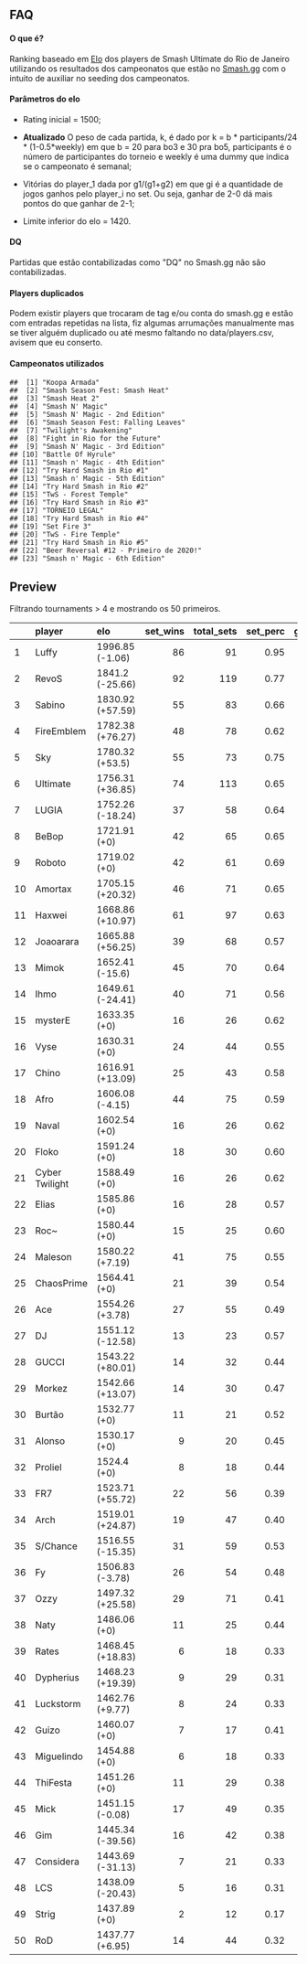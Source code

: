 FAQ
---

#### O que é?

Ranking baseado em
[Elo](https://en.wikipedia.org/wiki/Elo_rating_system) dos players de
Smash Ultimate do Rio de Janeiro utilizando os resultados dos
campeonatos que estão no [Smash.gg](https://smash.gg/) com o intuito de
auxiliar no seeding dos campeonatos.

#### Parâmetros do elo

-   Rating inicial = 1500;

-   **Atualizado** O peso de cada partida, k, é dado por k = b \*
    participants/24 \* (1-0.5\*weekly) em que b = 20 para bo3 e 30 pra
    bo5, participants é o número de participantes do torneio e weekly é
    uma dummy que indica se o campeonato é semanal;

-   Vitórias do player\_1 dada por g1/(g1+g2) em que gi é a quantidade
    de jogos ganhos pelo player\_i no set. Ou seja, ganhar de 2-0 dá
    mais pontos do que ganhar de 2-1;

-   Limite inferior do elo = 1420.

#### DQ

Partidas que estão contabilizadas como "DQ" no Smash.gg não são
contabilizadas.

#### Players duplicados

Podem existir players que trocaram de tag e/ou conta do smash.gg e estão
com entradas repetidas na lista, fiz algumas arrumações manualmente mas
se tiver alguém duplicado ou até mesmo faltando no data/players.csv,
avisem que eu conserto.

#### Campeonatos utilizados

    ##  [1] "Koopa Armada"                         
    ##  [2] "Smash Season Fest: Smash Heat"        
    ##  [3] "Smash Heat 2"                         
    ##  [4] "Smash N' Magic"                       
    ##  [5] "Smash N' Magic - 2nd Edition"         
    ##  [6] "Smash Season Fest: Falling Leaves"    
    ##  [7] "Twilight's Awakening"                 
    ##  [8] "Fight in Rio for the Future"          
    ##  [9] "Smash N' Magic - 3rd Edition"         
    ## [10] "Battle Of Hyrule"                     
    ## [11] "Smash n' Magic - 4th Edition"         
    ## [12] "Try Hard Smash in Rio #1"             
    ## [13] "Smash n' Magic - 5th Edition"         
    ## [14] "Try Hard Smash in Rio #2"             
    ## [15] "TwS - Forest Temple"                  
    ## [16] "Try Hard Smash in Rio #3"             
    ## [17] "TORNEIO LEGAL"                        
    ## [18] "Try Hard Smash in Rio #4"             
    ## [19] "Set Fire 3"                           
    ## [20] "TwS - Fire Temple"                    
    ## [21] "Try Hard Smash in Rio #5"             
    ## [22] "Beer Reversal #12 - Primeiro de 2020!"
    ## [23] "Smash n' Magic - 6th Edition"

Preview
-------

Filtrando tournaments &gt; 4 e mostrando os 50 primeiros.

<table style="width:100%;">
<colgroup>
<col width="3%" />
<col width="13%" />
<col width="15%" />
<col width="8%" />
<col width="10%" />
<col width="8%" />
<col width="9%" />
<col width="11%" />
<col width="9%" />
<col width="11%" />
</colgroup>
<thead>
<tr class="header">
<th align="left"></th>
<th align="left">player</th>
<th align="left">elo</th>
<th align="right">set_wins</th>
<th align="right">total_sets</th>
<th align="right">set_perc</th>
<th align="right">game_wins</th>
<th align="right">total_games</th>
<th align="right">game_perc</th>
<th align="right">tournaments</th>
</tr>
</thead>
<tbody>
<tr class="odd">
<td align="left">1</td>
<td align="left">Luffy</td>
<td align="left">1996.85 (-1.06)</td>
<td align="right">86</td>
<td align="right">91</td>
<td align="right">0.95</td>
<td align="right">223</td>
<td align="right">274</td>
<td align="right">0.81</td>
<td align="right">15</td>
</tr>
<tr class="even">
<td align="left">2</td>
<td align="left">RevoS</td>
<td align="left">1841.2 (-25.66)</td>
<td align="right">92</td>
<td align="right">119</td>
<td align="right">0.77</td>
<td align="right">245</td>
<td align="right">356</td>
<td align="right">0.69</td>
<td align="right">19</td>
</tr>
<tr class="odd">
<td align="left">3</td>
<td align="left">Sabino</td>
<td align="left">1830.92 (+57.59)</td>
<td align="right">55</td>
<td align="right">83</td>
<td align="right">0.66</td>
<td align="right">139</td>
<td align="right">233</td>
<td align="right">0.60</td>
<td align="right">14</td>
</tr>
<tr class="even">
<td align="left">4</td>
<td align="left">FireEmblem</td>
<td align="left">1782.38 (+76.27)</td>
<td align="right">48</td>
<td align="right">78</td>
<td align="right">0.62</td>
<td align="right">125</td>
<td align="right">214</td>
<td align="right">0.58</td>
<td align="right">15</td>
</tr>
<tr class="odd">
<td align="left">5</td>
<td align="left">Sky</td>
<td align="left">1780.32 (+53.5)</td>
<td align="right">55</td>
<td align="right">73</td>
<td align="right">0.75</td>
<td align="right">139</td>
<td align="right">209</td>
<td align="right">0.67</td>
<td align="right">12</td>
</tr>
<tr class="even">
<td align="left">6</td>
<td align="left">Ultimate</td>
<td align="left">1756.31 (+36.85)</td>
<td align="right">74</td>
<td align="right">113</td>
<td align="right">0.65</td>
<td align="right">194</td>
<td align="right">329</td>
<td align="right">0.59</td>
<td align="right">20</td>
</tr>
<tr class="odd">
<td align="left">7</td>
<td align="left">LUGIA</td>
<td align="left">1752.26 (-18.24)</td>
<td align="right">37</td>
<td align="right">58</td>
<td align="right">0.64</td>
<td align="right">99</td>
<td align="right">162</td>
<td align="right">0.61</td>
<td align="right">11</td>
</tr>
<tr class="even">
<td align="left">8</td>
<td align="left">BeBop</td>
<td align="left">1721.91 (+0)</td>
<td align="right">42</td>
<td align="right">65</td>
<td align="right">0.65</td>
<td align="right">104</td>
<td align="right">172</td>
<td align="right">0.60</td>
<td align="right">12</td>
</tr>
<tr class="odd">
<td align="left">9</td>
<td align="left">Roboto</td>
<td align="left">1719.02 (+0)</td>
<td align="right">42</td>
<td align="right">61</td>
<td align="right">0.69</td>
<td align="right">111</td>
<td align="right">171</td>
<td align="right">0.65</td>
<td align="right">10</td>
</tr>
<tr class="even">
<td align="left">10</td>
<td align="left">Amortax</td>
<td align="left">1705.15 (+20.32)</td>
<td align="right">46</td>
<td align="right">71</td>
<td align="right">0.65</td>
<td align="right">113</td>
<td align="right">190</td>
<td align="right">0.59</td>
<td align="right">13</td>
</tr>
<tr class="odd">
<td align="left">11</td>
<td align="left">Haxwei</td>
<td align="left">1668.86 (+10.97)</td>
<td align="right">61</td>
<td align="right">97</td>
<td align="right">0.63</td>
<td align="right">152</td>
<td align="right">256</td>
<td align="right">0.59</td>
<td align="right">18</td>
</tr>
<tr class="even">
<td align="left">12</td>
<td align="left">Joaoarara</td>
<td align="left">1665.88 (+56.25)</td>
<td align="right">39</td>
<td align="right">68</td>
<td align="right">0.57</td>
<td align="right">90</td>
<td align="right">162</td>
<td align="right">0.56</td>
<td align="right">15</td>
</tr>
<tr class="odd">
<td align="left">13</td>
<td align="left">Mimok</td>
<td align="left">1652.41 (-15.6)</td>
<td align="right">45</td>
<td align="right">70</td>
<td align="right">0.64</td>
<td align="right">108</td>
<td align="right">191</td>
<td align="right">0.57</td>
<td align="right">13</td>
</tr>
<tr class="even">
<td align="left">14</td>
<td align="left">Ihmo</td>
<td align="left">1649.61 (-24.41)</td>
<td align="right">40</td>
<td align="right">71</td>
<td align="right">0.56</td>
<td align="right">103</td>
<td align="right">192</td>
<td align="right">0.54</td>
<td align="right">16</td>
</tr>
<tr class="odd">
<td align="left">15</td>
<td align="left">mysterE</td>
<td align="left">1633.35 (+0)</td>
<td align="right">16</td>
<td align="right">26</td>
<td align="right">0.62</td>
<td align="right">41</td>
<td align="right">72</td>
<td align="right">0.57</td>
<td align="right">5</td>
</tr>
<tr class="even">
<td align="left">16</td>
<td align="left">Vyse</td>
<td align="left">1630.31 (+0)</td>
<td align="right">24</td>
<td align="right">44</td>
<td align="right">0.55</td>
<td align="right">60</td>
<td align="right">105</td>
<td align="right">0.57</td>
<td align="right">10</td>
</tr>
<tr class="odd">
<td align="left">17</td>
<td align="left">Chino</td>
<td align="left">1616.91 (+13.09)</td>
<td align="right">25</td>
<td align="right">43</td>
<td align="right">0.58</td>
<td align="right">59</td>
<td align="right">106</td>
<td align="right">0.56</td>
<td align="right">9</td>
</tr>
<tr class="even">
<td align="left">18</td>
<td align="left">Afro</td>
<td align="left">1606.08 (-4.15)</td>
<td align="right">44</td>
<td align="right">75</td>
<td align="right">0.59</td>
<td align="right">104</td>
<td align="right">190</td>
<td align="right">0.55</td>
<td align="right">16</td>
</tr>
<tr class="odd">
<td align="left">19</td>
<td align="left">Naval</td>
<td align="left">1602.54 (+0)</td>
<td align="right">16</td>
<td align="right">26</td>
<td align="right">0.62</td>
<td align="right">40</td>
<td align="right">67</td>
<td align="right">0.60</td>
<td align="right">5</td>
</tr>
<tr class="even">
<td align="left">20</td>
<td align="left">Floko</td>
<td align="left">1591.24 (+0)</td>
<td align="right">18</td>
<td align="right">30</td>
<td align="right">0.60</td>
<td align="right">39</td>
<td align="right">72</td>
<td align="right">0.54</td>
<td align="right">7</td>
</tr>
<tr class="odd">
<td align="left">21</td>
<td align="left">Cyber Twilight</td>
<td align="left">1588.49 (+0)</td>
<td align="right">16</td>
<td align="right">26</td>
<td align="right">0.62</td>
<td align="right">38</td>
<td align="right">67</td>
<td align="right">0.57</td>
<td align="right">5</td>
</tr>
<tr class="even">
<td align="left">22</td>
<td align="left">Elias</td>
<td align="left">1585.86 (+0)</td>
<td align="right">16</td>
<td align="right">28</td>
<td align="right">0.57</td>
<td align="right">37</td>
<td align="right">69</td>
<td align="right">0.54</td>
<td align="right">6</td>
</tr>
<tr class="odd">
<td align="left">23</td>
<td align="left">Roc~</td>
<td align="left">1580.44 (+0)</td>
<td align="right">15</td>
<td align="right">25</td>
<td align="right">0.60</td>
<td align="right">36</td>
<td align="right">65</td>
<td align="right">0.55</td>
<td align="right">5</td>
</tr>
<tr class="even">
<td align="left">24</td>
<td align="left">Maleson</td>
<td align="left">1580.22 (+7.19)</td>
<td align="right">41</td>
<td align="right">75</td>
<td align="right">0.55</td>
<td align="right">96</td>
<td align="right">178</td>
<td align="right">0.54</td>
<td align="right">17</td>
</tr>
<tr class="odd">
<td align="left">25</td>
<td align="left">ChaosPrime</td>
<td align="left">1564.41 (+0)</td>
<td align="right">21</td>
<td align="right">39</td>
<td align="right">0.54</td>
<td align="right">47</td>
<td align="right">89</td>
<td align="right">0.53</td>
<td align="right">9</td>
</tr>
<tr class="even">
<td align="left">26</td>
<td align="left">Ace</td>
<td align="left">1554.26 (+3.78)</td>
<td align="right">27</td>
<td align="right">55</td>
<td align="right">0.49</td>
<td align="right">64</td>
<td align="right">126</td>
<td align="right">0.51</td>
<td align="right">14</td>
</tr>
<tr class="odd">
<td align="left">27</td>
<td align="left">DJ</td>
<td align="left">1551.12 (-12.58)</td>
<td align="right">13</td>
<td align="right">23</td>
<td align="right">0.57</td>
<td align="right">27</td>
<td align="right">52</td>
<td align="right">0.52</td>
<td align="right">5</td>
</tr>
<tr class="even">
<td align="left">28</td>
<td align="left">GUCCI</td>
<td align="left">1543.22 (+80.01)</td>
<td align="right">14</td>
<td align="right">32</td>
<td align="right">0.44</td>
<td align="right">34</td>
<td align="right">75</td>
<td align="right">0.45</td>
<td align="right">9</td>
</tr>
<tr class="odd">
<td align="left">29</td>
<td align="left">Morkez</td>
<td align="left">1542.66 (+13.07)</td>
<td align="right">14</td>
<td align="right">30</td>
<td align="right">0.47</td>
<td align="right">36</td>
<td align="right">73</td>
<td align="right">0.49</td>
<td align="right">8</td>
</tr>
<tr class="even">
<td align="left">30</td>
<td align="left">Burtão</td>
<td align="left">1532.77 (+0)</td>
<td align="right">11</td>
<td align="right">21</td>
<td align="right">0.52</td>
<td align="right">25</td>
<td align="right">48</td>
<td align="right">0.52</td>
<td align="right">5</td>
</tr>
<tr class="odd">
<td align="left">31</td>
<td align="left">Alonso</td>
<td align="left">1530.17 (+0)</td>
<td align="right">9</td>
<td align="right">20</td>
<td align="right">0.45</td>
<td align="right">21</td>
<td align="right">43</td>
<td align="right">0.49</td>
<td align="right">6</td>
</tr>
<tr class="even">
<td align="left">32</td>
<td align="left">Proliel</td>
<td align="left">1524.4 (+0)</td>
<td align="right">8</td>
<td align="right">18</td>
<td align="right">0.44</td>
<td align="right">22</td>
<td align="right">47</td>
<td align="right">0.47</td>
<td align="right">5</td>
</tr>
<tr class="odd">
<td align="left">33</td>
<td align="left">FR7</td>
<td align="left">1523.71 (+55.72)</td>
<td align="right">22</td>
<td align="right">56</td>
<td align="right">0.39</td>
<td align="right">52</td>
<td align="right">125</td>
<td align="right">0.42</td>
<td align="right">17</td>
</tr>
<tr class="even">
<td align="left">34</td>
<td align="left">Arch</td>
<td align="left">1519.01 (+24.87)</td>
<td align="right">19</td>
<td align="right">47</td>
<td align="right">0.40</td>
<td align="right">45</td>
<td align="right">109</td>
<td align="right">0.41</td>
<td align="right">14</td>
</tr>
<tr class="odd">
<td align="left">35</td>
<td align="left">S/Chance</td>
<td align="left">1516.55 (-15.35)</td>
<td align="right">31</td>
<td align="right">59</td>
<td align="right">0.53</td>
<td align="right">77</td>
<td align="right">143</td>
<td align="right">0.54</td>
<td align="right">14</td>
</tr>
<tr class="even">
<td align="left">36</td>
<td align="left">Fy</td>
<td align="left">1506.83 (-3.78)</td>
<td align="right">26</td>
<td align="right">54</td>
<td align="right">0.48</td>
<td align="right">59</td>
<td align="right">125</td>
<td align="right">0.47</td>
<td align="right">14</td>
</tr>
<tr class="odd">
<td align="left">37</td>
<td align="left">Ozzy</td>
<td align="left">1497.32 (+25.58)</td>
<td align="right">29</td>
<td align="right">71</td>
<td align="right">0.41</td>
<td align="right">68</td>
<td align="right">159</td>
<td align="right">0.43</td>
<td align="right">21</td>
</tr>
<tr class="even">
<td align="left">38</td>
<td align="left">Naty</td>
<td align="left">1486.06 (+0)</td>
<td align="right">11</td>
<td align="right">25</td>
<td align="right">0.44</td>
<td align="right">24</td>
<td align="right">54</td>
<td align="right">0.44</td>
<td align="right">7</td>
</tr>
<tr class="odd">
<td align="left">39</td>
<td align="left">Rates</td>
<td align="left">1468.45 (+18.83)</td>
<td align="right">6</td>
<td align="right">18</td>
<td align="right">0.33</td>
<td align="right">15</td>
<td align="right">41</td>
<td align="right">0.37</td>
<td align="right">6</td>
</tr>
<tr class="even">
<td align="left">40</td>
<td align="left">Dypherius</td>
<td align="left">1468.23 (+19.39)</td>
<td align="right">9</td>
<td align="right">29</td>
<td align="right">0.31</td>
<td align="right">22</td>
<td align="right">66</td>
<td align="right">0.33</td>
<td align="right">10</td>
</tr>
<tr class="odd">
<td align="left">41</td>
<td align="left">Luckstorm</td>
<td align="left">1462.76 (+9.77)</td>
<td align="right">8</td>
<td align="right">24</td>
<td align="right">0.33</td>
<td align="right">18</td>
<td align="right">51</td>
<td align="right">0.35</td>
<td align="right">8</td>
</tr>
<tr class="even">
<td align="left">42</td>
<td align="left">Guizo</td>
<td align="left">1460.07 (+0)</td>
<td align="right">7</td>
<td align="right">17</td>
<td align="right">0.41</td>
<td align="right">15</td>
<td align="right">37</td>
<td align="right">0.41</td>
<td align="right">5</td>
</tr>
<tr class="odd">
<td align="left">43</td>
<td align="left">Miguelindo</td>
<td align="left">1454.88 (+0)</td>
<td align="right">6</td>
<td align="right">18</td>
<td align="right">0.33</td>
<td align="right">14</td>
<td align="right">38</td>
<td align="right">0.37</td>
<td align="right">6</td>
</tr>
<tr class="even">
<td align="left">44</td>
<td align="left">ThiFesta</td>
<td align="left">1451.26 (+0)</td>
<td align="right">11</td>
<td align="right">29</td>
<td align="right">0.38</td>
<td align="right">27</td>
<td align="right">67</td>
<td align="right">0.40</td>
<td align="right">9</td>
</tr>
<tr class="odd">
<td align="left">45</td>
<td align="left">Mick</td>
<td align="left">1451.15 (-0.08)</td>
<td align="right">17</td>
<td align="right">49</td>
<td align="right">0.35</td>
<td align="right">37</td>
<td align="right">105</td>
<td align="right">0.35</td>
<td align="right">16</td>
</tr>
<tr class="even">
<td align="left">46</td>
<td align="left">Gim</td>
<td align="left">1445.34 (-39.56)</td>
<td align="right">16</td>
<td align="right">42</td>
<td align="right">0.38</td>
<td align="right">39</td>
<td align="right">95</td>
<td align="right">0.41</td>
<td align="right">13</td>
</tr>
<tr class="odd">
<td align="left">47</td>
<td align="left">Considera</td>
<td align="left">1443.69 (-31.13)</td>
<td align="right">7</td>
<td align="right">21</td>
<td align="right">0.33</td>
<td align="right">18</td>
<td align="right">47</td>
<td align="right">0.38</td>
<td align="right">7</td>
</tr>
<tr class="even">
<td align="left">48</td>
<td align="left">LCS</td>
<td align="left">1438.09 (-20.43)</td>
<td align="right">5</td>
<td align="right">16</td>
<td align="right">0.31</td>
<td align="right">12</td>
<td align="right">37</td>
<td align="right">0.32</td>
<td align="right">6</td>
</tr>
<tr class="odd">
<td align="left">49</td>
<td align="left">Strig</td>
<td align="left">1437.89 (+0)</td>
<td align="right">2</td>
<td align="right">12</td>
<td align="right">0.17</td>
<td align="right">6</td>
<td align="right">26</td>
<td align="right">0.23</td>
<td align="right">5</td>
</tr>
<tr class="even">
<td align="left">50</td>
<td align="left">RoD</td>
<td align="left">1437.77 (+6.95)</td>
<td align="right">14</td>
<td align="right">44</td>
<td align="right">0.32</td>
<td align="right">36</td>
<td align="right">96</td>
<td align="right">0.38</td>
<td align="right">15</td>
</tr>
</tbody>
</table>
